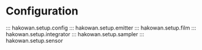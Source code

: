 # Configuration

::: hakowan.setup.config
::: hakowan.setup.emitter
::: hakowan.setup.film
::: hakowan.setup.integrator
::: hakowan.setup.sampler
::: hakowan.setup.sensor
